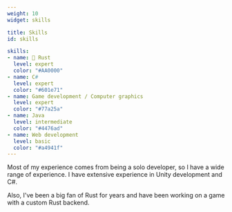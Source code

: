 ```yaml
---
weight: 10
widget: skills

title: Skills
id: skills

skills:
- name: 🦀 Rust
  level: expert
  color: "#AA0000"
- name: C#
  level: expert
  color: "#601e71"
- name: Game development / Computer graphics
  level: expert
  color: "#77a25a"
- name: Java
  level: intermediate
  color: "#4476ad"
- name: Web development
  level: basic
  color: "#a4941f"
---
```


Most of my experience comes from being a solo developer, so I have a wide range of experience.
I have extensive experience in Unity development and C#.

Also, I've been a big fan of Rust for years and have been working on a game with a custom Rust backend.